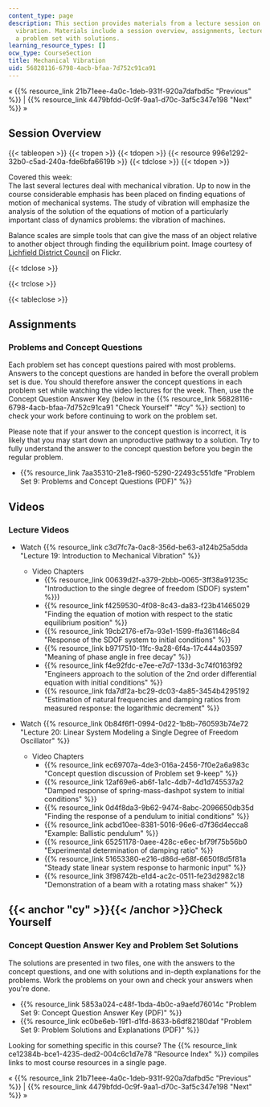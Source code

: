 ```yaml
---
content_type: page
description: This section provides materials from a lecture session on mechanical
  vibration. Materials include a session overview, assignments, lecture videos, and
  a problem set with solutions.
learning_resource_types: []
ocw_type: CourseSection
title: Mechanical Vibration
uid: 56828116-6798-4acb-bfaa-7d752c91ca91
---
```


« {{% resource_link 21b71eee-4a0c-1deb-931f-920a7dafbd5c "Previous" %}} | {{% resource_link 4479bfdd-0c9f-9aa1-d70c-3af5c347e198 "Next" %}} »

Session Overview
----------------

{{< tableopen >}}
{{< tropen >}}
{{< tdopen >}}
{{< resource 996e1292-32b0-c5ad-240a-fde6bfa6619b >}}
{{< tdclose >}}
{{< tdopen >}}


Covered this week:  
The last several lectures deal with mechanical vibration. Up to now in the course considerable emphasis has been placed on finding equations of motion of mechanical systems. The study of vibration will emphasize the analysis of the solution of the equations of motion of a particularly important class of dynamics problems: the vibration of machines.

Balance scales are simple tools that can give the mass of an object relative to another object through finding the equilibrium point. Image courtesy of [Lichfield District Council](http://www.flickr.com/photos/30084068@N08/3813864085/) on Flickr.


{{< tdclose >}}

{{< trclose >}}

{{< tableclose >}}

Assignments
-----------

### Problems and Concept Questions

Each problem set has concept questions paired with most problems. Answers to the concept questions are handed in before the overall problem set is due. You should therefore answer the concept questions in each problem set while watching the video lectures for the week. Then, use the Concept Question Answer Key (below in the {{% resource_link 56828116-6798-4acb-bfaa-7d752c91ca91 "Check Yourself" "#cy" %}} section) to check your work before continuing to work on the problem set.

Please note that if your answer to the concept question is incorrect, it is likely that you may start down an unproductive pathway to a solution. Try to fully understand the answer to the concept question before you begin the regular problem.

*   {{% resource_link 7aa35310-21e8-f960-5290-22493c551dfe "Problem Set 9: Problems and Concept Questions (PDF)" %}}

Videos
------

### Lecture Videos

*   Watch {{% resource_link c3d7fc7a-0ac8-356d-be63-a124b25a5dda "Lecture 19: Introduction to Mechanical Vibration" %}}
    *   Video Chapters
        *   {{% resource_link 00639d2f-a379-2bbb-0065-3ff38a91235c "Introduction to the single degree of freedom (SDOF) system" %}})
        *   {{% resource_link f4259530-4f08-8c43-da83-f23b41465029 "Finding the equation of motion with respect to the static equilibrium position" %}}
        *   {{% resource_link 19cb2176-ef7a-93e1-1599-ffa361146c84 "Response of the SDOF system to initial conditions" %}}
        *   {{% resource_link b9717510-11fc-9a28-6f4a-17c444a03597 "Meaning of phase angle in free decay" %}}
        *   {{% resource_link f4e92fdc-e7ee-e7d7-133d-3c74f0163f92 "Engineers approach to the solution of the 2nd order differential equation with initial conditions" %}}
        *   {{% resource_link fda7df2a-bc29-dc03-4a85-3454b4295192 "Estimation of natural frequencies and damping ratios from measured response: the logarithmic decrement" %}}

*   Watch {{% resource_link 0b84f6f1-0994-0d22-1b8b-760593b74e72 "Lecture 20: Linear System Modeling a Single Degree of Freedom Oscillator" %}}
    *   Video Chapters
        *   {{% resource_link ec69707a-4de3-016a-2456-7f0e2a6a983c "Concept question discussion of Problem set 9-keep" %}}
        *   {{% resource_link 12af69e6-ab6f-1a1c-4db7-4d1d745537a2 "Damped response of spring-mass-dashpot system to initial conditions" %}}
        *   {{% resource_link 0d4f8da3-9b62-9474-8abc-2096650db35d "Finding the response of a pendulum to initial conditions" %}}
        *   {{% resource_link acbd10ee-8381-5016-96e6-d7f36d4ecca8 "Example: Ballistic pendulum" %}}
        *   {{% resource_link 65251178-0aee-428c-e6ec-bf79f75b56b0 "Experimental determination of damping ratio" %}}
        *   {{% resource_link 51653380-e216-d86d-e68f-6650f8d5f81a "Steady state linear system response to harmonic input" %}}
        *   {{% resource_link 3f98742b-e1d4-ac2c-0511-fe23d2982c18 "Demonstration of a beam with a rotating mass shaker" %}}

{{< anchor "cy" >}}{{< /anchor >}}Check Yourself
------------------------------------------------

### Concept Question Answer Key and Problem Set Solutions

The solutions are presented in two files, one with the answers to the concept questions, and one with solutions and in-depth explanations for the problems. Work the problems on your own and check your answers when you're done.

*   {{% resource_link 5853a024-c48f-1bda-4b0c-a9aefd76014c "Problem Set 9: Concept Question Answer Key (PDF)" %}}
*   {{% resource_link ec0be6eb-19f1-d1fd-8633-b6df82180daf "Problem Set 9: Problem Solutions and Explanations (PDF)" %}}

Looking for something specific in this course? The {{% resource_link ce12384b-bce1-4235-ded2-004c6c1d7e78 "Resource Index" %}} compiles links to most course resources in a single page.

« {{% resource_link 21b71eee-4a0c-1deb-931f-920a7dafbd5c "Previous" %}} | {{% resource_link 4479bfdd-0c9f-9aa1-d70c-3af5c347e198 "Next" %}} »